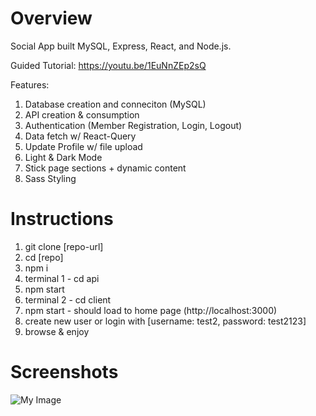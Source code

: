# Overview

Social App built MySQL, Express, React, and Node.js.

Guided Tutorial: https://youtu.be/1EuNnZEp2sQ

Features:
1. Database creation and conneciton (MySQL)
2. API creation & consumption
3. Authentication (Member Registration, Login, Logout)
4. Data fetch w/ React-Query
5. Update Profile w/ file upload
6. Light & Dark Mode
7. Stick page sections + dynamic content
7. Sass Styling

# Instructions

1. git clone [repo-url]
2. cd [repo]
3. npm i
4. terminal 1 - cd api
5. npm start
6. terminal 2 - cd client
7. npm start - should load to home page (http://localhost:3000)
8. create new user or login with [username: test2, password: test2123]
9. browse & enjoy

# Screenshots

![My Image](/client/public/images/Screen%20Shot%202023-03-21%20at%2012.16.29%20PM.png.jpg)